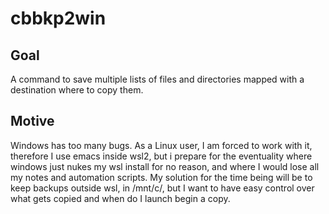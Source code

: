 

# cbbkp2win

## Goal

A command to save multiple lists of files and directories mapped with
a destination where to copy them.

## Motive

Windows has too many bugs.  As a Linux user, I am forced to work with
it, therefore I use emacs inside wsl2, but i prepare for the
eventuality where windows just nukes my wsl install for no reason, and
where I would lose all my notes and automation scripts.  My solution
for the time being will be to keep backups outside wsl, in /mnt/c/,
but I want to have easy control over what gets copied and when do I
launch begin a copy.


